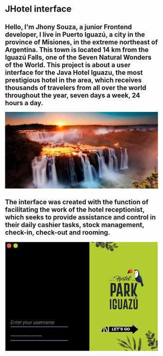 # **JHotel interface**
## Hello, I'm Jhony Souza, a junior Frontend developer, I live in Puerto Iguazú, a city in the province of Misiones, in the extreme northeast of Argentina. This town is located 14 km from the Iguazú Falls, one of the Seven Natural Wonders of the World. This project is about a user interface for the Java Hotel Iguazu, the most prestigious hotel in the area, which receives thousands of travelers from all over the world throughout the year, seven days a week, 24 hours a day. 
![beta image](indexSource/iguazu-waterfallsIII.jpg)
## The interface was created with the function of facilitating the work of the hotel receptionist, which seeks to provide assistance and control in their daily cashier tasks, stock management, check-in, check-out and rooming.
![beta image](indexSource/interfaz-beta.png)

